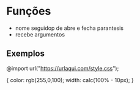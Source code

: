 # Funções

* nome seguidop de abre e fecha parantesis 
* recebe argumentos

## Exemplos

@import url("https://urlaqui.com/style.css");

{
    color: rgb(255,0,100);
    width: calc(100% - 10px);
}
